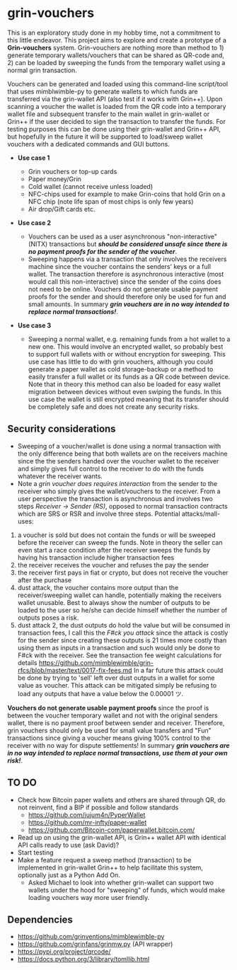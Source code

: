 # grin-vouchers
This is an exploratory study done in my hobby time, not a commitment to this little endeavor.
This project aims to explore and create a prototype of a **Grin-vouchers** system. Grin-vouchers are nothing more than method to 1) generate temporary wallets/vouchers that can be shared as QR-code and, 2) can be loaded by sweeping the funds from the temporary wallet using a normal grin transaction. 

Vouchers can be generated and loaded using this command-line script/tool that uses mimblwimble-py to generate wallets to which funds are transferred via the grin-wallet API (also test if it works with Grin++). Upon scanning a voucher the wallet is loaded from the QR code into a temporary wallet file and subsequent transfer to the main wallet in grin-wallet or Grin++ if the user decided to sign the transaction to transfer the funds. For testing purposes this can be done using their grin-wallet and Grin++ API, but hopefully in the future it will be supported to load/sweep wallet vouchers with a dedicated commands and GUI buttons.

* **Use case 1**
  * Grin vouchers or top-up cards   
  * Paper money/Grin 
  * Cold wallet (cannot receive unless loaded)
  * NFC-chips used for example to make Grin-coins that hold Grin on a NFC chip (note life span of most chips is only few years)
  * Air drop/Gift cards etc.
    
* **Use case 2**
  * Vouchers can be used as a user asynchronous "non-interactive" (NITX) transactions but  _**should be considered unsafe since there is no payment proofs for the sender of the voucher**_. 
  * Sweeping happens via a transaction that only involves the receivers machine since the voucher contains the senders’ keys or a full wallet. The transaction therefore is asynchronous interactive (most would call this non-interactive) since the sender of the coins does not need to be online. Vouchers do not generate usable payment proofs for the sender and should therefore only be used for fun and small amounts. In summary ***grin vouchers are in no way intended to replace normal transactions!***.
 
 * **Use case 3**
   * Sweeping a normal wallet, e.g. remaining funds from a hot wallet to a new one. This would involve an encrypted wallet, so probably best to support full wallets with or without encryption for sweeping. This use case has little to do with grin vouchers,   although you could generate a paper wallet as cold storage-backup or a method to easily transfer a full wallet or its funds as a QR code between device. Note that in theory this method can also be loaded for easy wallet migration between devices without even swiping the funds. In this use case the wallet is still encrypted meaning that its transfer should be completely safe and does not create any security risks.

## Security considerations
* Sweeping of a voucher/wallet is done using a normal transaction with the only difference being that both wallets are on the receivers machine since the the senders handed over the voucher wallet to the receiver and simply gives full control to the receiver to do with the funds whatever the receiver wants. 
* Note a *grin voucher does requires interaction* from the sender to the receiver who simply gives the wallet/vouchers to the receiver. From a user perspective the transaction is asynchronous and involves two steps *Receiver -> Sender (RS)*,  opposed to normal transaction contracts which are SRS or RSR and involve three steps. 
Potential attacks/mall-uses: 
1) a voucher is sold but does not contain the funds or will be sweeped before the receiver can sweep the funds. Note in theory the seller can even start a race condition after the receiver sweeps the funds by having his transaction include higher transaction fees
2) the receiver receives the voucher and refuses the pay the sender
3) the receiver first pays in fiat or crypto, but does not receive the voucher after the purchase
4) dust attack, the voucher contains more output than the receiver/sweeping wallet can handle, potentially making the receivers wallet unusable. Best to always show the number of outputs to be loaded to the user so he/she can decide himself whether the number of outputs poses a risk.
5) dust attack 2, the dust outputs do hold the value but will be consumed in transaction fees, I call this the *F#ck you attack* since the attack is costly for the sender since creating these outputs is 21 times more costly than using them as inputs in a transaction and such would only be done to F#ck with the receiver. See the transaction fee weight calculations for details
https://github.com/mimblewimble/grin-rfcs/blob/master/text/0017-fix-fees.md
In a far future this attack could be done by trying to 'sell' left over dust outputs in a wallet for some value as voucher.
This attack can be mitigated simply be refusing to load any outputs that have a value below the 0.00001 ツ.

**Vouchers do not generate usable payment proofs** since the proof is between the voucher temporary wallet and not with the original senders wallet, there is no payment proof between sender and receiver. Therefore, grin vouchers should only be used for small value transfers and "Fun" transactions since giving a voucher means giving 100% control to the receiver with no way for dispute settlements! In summary ***grin vouchers are in no way intended to replace normal transactions, use them at your own risk!***.
## TO DO
  * Check how Bitcoin paper wallets and others are shared through QR, do not reinvent, find a BIP if possible and follow standards
    * https://github.com/jujum4n/PyperWallet
    * https://github.com/mr-infty/paper-wallet
    * https://github.com/Bitcoin-com/paperwallet.bitcoin.com/ 
  * Read up on using the grin-wallet API, is Grin++ wallet API with identical API calls ready to use (ask David)?
  * Start testing
  * Make a feature request a sweep method (transaction) to be implemented in grin-wallet Grin++ to help facilitate this system, optionally just as a Python Add On.  
     * Asked Michael to look into whether grin-wallet can support two wallets under the hood for "sweeping" of funds, which would make loading vouchers way more user friendly.
   
## Dependencies
* https://github.com/grinventions/mimblewimble-py
* https://github.com/grinfans/grinmw.py (API wrapper)
* https://pypi.org/project/qrcode/
* https://docs.python.org/3/library/tomllib.html
  

